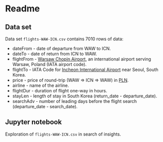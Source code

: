 # Readme

## Data set

Data set <code>flights-WAW-ICN.csv</code> contains 7010 rows of data:

* dateFrom - date of departure from WAW to ICN.
* dateTo - date of return from ICN to WAW.
* flightFrom - [Warsaw Chopin Airport](https://en.m.wikipedia.org/wiki/Warsaw_Chopin_Airport), an international airport serving Warsaw, Poland (IATA airport code).
* flightTo - IATA Code for [Incheon International Airport](https://en.m.wikipedia.org/wiki/Incheon_International_Airport) near Seoul, South Korea.
* price - price of round-trip (WAW => ICN => WAW) in [PLN](https://en.m.wikipedia.org/wiki/Polish_z%C5%82oty).
* airline - name of the airline.
* flightDur - duration of flight one-way in hours.
* stayLen - length of stay in South Korea (return_date - departure_date).
* searchAdv - number of leading days before the flight search (departure_date - search_date).

## Jupyter notebook

Exploration of <code>flights-WAW-ICN.csv</code> in search of insights.